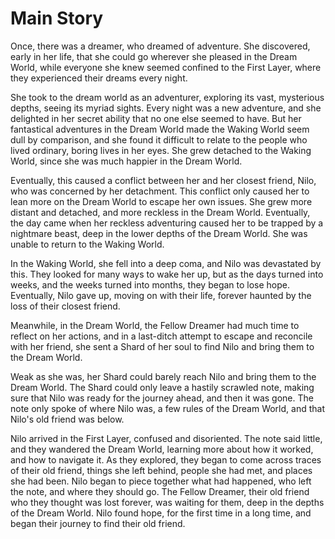 # Main Story

Once, there was a dreamer, who dreamed of adventure. She discovered, early in her life, that she could go wherever she pleased in the Dream World, while everyone she knew seemed confined to the First Layer, where they experienced their dreams every night.

She took to the dream world as an adventurer, exploring its vast, mysterious depths, seeing its myriad sights. Every night was a new adventure, and she delighted in her secret ability that no one else seemed to have. But her fantastical adventures in the Dream World made the Waking World seem dull by comparison, and she found it difficult to relate to the people who lived ordinary, boring lives in her eyes. She grew detached to the Waking World, since she was much happier in the Dream World.

Eventually, this caused a conflict between her and her closest friend, Nilo, who was concerned by her detachment. This conflict only caused her to lean more on the Dream World to escape her own issues. She grew more distant and detached, and more reckless in the Dream World. Eventually, the day came when her reckless adventuring caused her to be trapped by a nightmare beast, deep in the lower depths of the Dream World. She was unable to return to the Waking World.

In the Waking World, she fell into a deep coma, and Nilo was devastated by this. They looked for many ways to wake her up, but as the days turned into weeks, and the weeks turned into months, they began to lose hope. Eventually, Nilo gave up, moving on with their life, forever haunted by the loss of their closest friend.

Meanwhile, in the Dream World, the Fellow Dreamer had much time to reflect on her actions, and in a last-ditch attempt to escape and reconcile with her friend, she sent a Shard of her soul to find Nilo and bring them to the Dream World.

Weak as she was, her Shard could barely reach Nilo and bring them to the Dream World. The Shard could only leave a hastily scrawled note, making sure that Nilo was ready for the journey ahead, and then it was gone. The note only spoke of where Nilo was, a few rules of the Dream World, and that Nilo's old friend was below.

Nilo arrived in the First Layer, confused and disoriented. The note said little, and they wandered the Dream World, learning more about how it worked, and how to navigate it. As they explored, they began to come across traces of their old friend, things she left behind, people she had met, and places she had been. Nilo began to piece together what had happened, who left the note, and where they should go. The Fellow Dreamer, their old friend who they thought was lost forever, was waiting for them, deep in the depths of the Dream World. Nilo found hope, for the first time in a long time, and began their journey to find their old friend.
